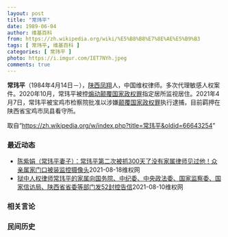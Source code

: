 ```yaml
---
layout: post
title: "常玮平"
date: 1989-06-04
author: 维基百科
from: https://zh.wikipedia.org/wiki/%E5%B8%B8%E7%8E%AE%E5%B9%B3
tags: [ 常玮平, 维基百科 ]
categories: [ 常玮平 ]
photo: https://i.imgur.com/IET7NYh.jpeg
comments: true
---
```

<div class="mw-parser-output">
<p><b>常玮平</b>（1984年4月14日<span class="useeditintro" title="Template:BLP editintro">－</span>），<a href="/wiki/%E9%99%95%E8%A5%BF" class="mw-redirect" title="陕西">陕西</a><a href="/wiki/%E5%87%A4%E7%BF%94" class="mw-redirect" title="凤翔">凤翔</a>人，中国维权律师。多次代理敏感人权案件。2020年10月，常玮平被控<a href="/wiki/%E7%85%BD%E5%8A%A8%E9%A2%A0%E8%A6%86%E5%9B%BD%E5%AE%B6%E6%94%BF%E6%9D%83%E7%BD%AA" title="煽动颠覆国家政权罪">煽动颠覆国家政权罪</a>指定居所监视居住。2021年4月7日，常玮平被宝鸡市检察院批准以涉嫌<a href="/wiki/%E9%A2%A0%E8%A6%86%E5%9B%BD%E5%AE%B6%E6%94%BF%E6%9D%83%E7%BD%AA" title="颠覆国家政权罪">颠覆国家政权罪</a>执行逮捕，目前羁押在陕西省宝鸡市凤县看守所。
</p>
</div><noscript><img src="//zh.wikipedia.org/wiki/Special:CentralAutoLogin/start?type=1x1" alt="" title="" width="1" height="1" style="border: none; position: absolute;"></noscript>
<div class="printfooter">取自“<a dir="ltr" href="https://zh.wikipedia.org/w/index.php?title=常玮平&amp;oldid=66643254">https://zh.wikipedia.org/w/index.php?title=常玮平&amp;oldid=66643254</a>”</div><div id="recent-news"><h3>最近动态</h3><ul><li><a href="https://nodebe4.github.io/waimei/2021-08-18/%E9%99%88%E7%B4%AB%E5%A8%9F-%E5%B8%B8%E7%8E%AE%E5%B9%B3%E5%A6%BB%E5%AD%90-%E5%B8%B8%E7%8E%AE%E5%B9%B3%E7%AC%AC%E4%BA%8C%E6%AC%A1%E8%A2%AB%E6%8A%93300%E5%A4%A9%E4%BA%86%E6%B2%A1%E6%9C%89%E5%AE%B6%E5%B1%9E%E5%BE%8B%E5%B8%88%E8%A7%81%E8%BF%87%E4%BB%96-%E4%BC%97%E4%BA%B2%E5%B1%9E%E5%AE%B6%E9%97%A8%E5%8F%A3%E8%A2%AB%E8%A3%85%E7%9B%91%E6%8E%A7%E6%91%84%E5%83%8F%E5%A4%B4" title="陈紫娟（常玮平妻子）：常玮平第二次被抓300天了没有家属律师见过他！众亲属家门口被装监控摄像头—— 今天，常玮平第二次被抓300天了没有家属律师见过他！ 常玮平家门口的4个摄像头 这次回陕西，我...">陈紫娟（常玮平妻子）：常玮平第二次被抓300天了没有家属律师见过他！众亲属家门口被装监控摄像头</a><time>2021-08-18</time><a class="tag">维权网</a></li>
<li><a href="https://nodebe4.github.io/waimei/2021-08-10/%E7%8B%B1%E4%B8%AD%E4%BA%BA%E6%9D%83%E5%BE%8B%E5%B8%88%E5%B8%B8%E7%8E%AE%E5%B9%B3%E7%9A%84%E5%AE%B6%E5%B1%9E%E5%90%91%E5%9B%BD%E5%8A%A1%E9%99%A2-%E4%B8%AD%E7%BA%AA%E5%A7%94-%E4%B8%AD%E5%A4%AE%E6%94%BF%E6%B3%95%E5%A7%94-%E5%9B%BD%E5%AE%B6%E7%9B%91%E5%AF%9F%E5%A7%94-%E5%9B%BD%E5%AE%B6%E4%BF%A1%E8%AE%BF%E5%B1%80-%E9%99%95%E8%A5%BF%E7%9C%81%E7%9C%81%E5%A7%94%E7%AD%89%E9%83%A8%E9%97%A8" title="狱中人权律师常玮平的家属向国务院、中纪委、中央政法委、国家监察委、国家信访局、陕西省省委等部门发52封控告信—— （维权网信息中心报道）2021年8月10日，本网获悉：狱中人权律师常玮平的家属向...">狱中人权律师常玮平的家属向国务院、中纪委、中央政法委、国家监察委、国家信访局、陕西省省委等部门发52封控告信</a><time>2021-08-10</time><a class="tag">维权网</a></li>
</ul></div><div id="open-opinion"><h3>相关言论</h3><ul></ul></div><div id="mjls-record"><h3>民间历史</h3><ul></ul></div>